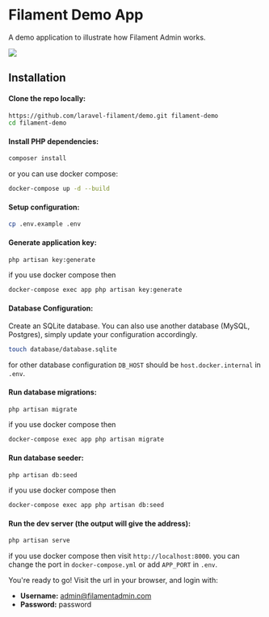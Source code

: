 # Filament Demo App

A demo application to illustrate how Filament Admin works.

![](https://user-images.githubusercontent.com/21066418/146419930-356e5ebd-9669-499c-94c0-666537ea118e.png)

## Installation

#### Clone the repo locally:

```sh
https://github.com/laravel-filament/demo.git filament-demo
cd filament-demo
```

#### Install PHP dependencies:

```sh
composer install
```

or you can use docker compose:

```sh
docker-compose up -d --build
```

#### Setup configuration:

```sh
cp .env.example .env
```

#### Generate application key:

```sh
php artisan key:generate
```

if you use docker compose then

```sh
docker-compose exec app php artisan key:generate
```

#### Database Configuration:

Create an SQLite database. You can also use another database (MySQL, Postgres), simply update your configuration accordingly.

```sh
touch database/database.sqlite
```

for other database configuration `DB_HOST` should be `host.docker.internal` in `.env`.

#### Run database migrations:

```sh
php artisan migrate
```
if you use docker compose then 

```sh
docker-compose exec app php artisan migrate
```

#### Run database seeder:

```sh
php artisan db:seed
```
if you use docker compose then

```sh
docker-compose exec app php artisan db:seed
```

#### Run the dev server (the output will give the address):

```sh
php artisan serve
```

if you use docker compose then visit `http://localhost:8000`. you can change the port in `docker-compose.yml` or add `APP_PORT` in `.env`.

You're ready to go! Visit the url in your browser, and login with:

-   **Username:** admin@filamentadmin.com
-   **Password:** password
